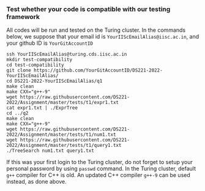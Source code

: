 ### Test whether your code is compatible with our testing framework
All codes will be run and tested on the Turing cluster. In the commands below, we suppose that your email id is `YourIIScEmailAlias@iisc.ac.in`, and your github ID is `YourGitAccountID`

```
ssh YourIIScEmailAlias@turing.cds.iisc.ac.in
mkdir test-compatibility
cd test-compatibility
git clone https://github.com/YourGitAccountID/DS221-2022-YourIIScEmailAlias/
cd DS221-2022-YourIIScEmailAlias/q1
make clean
make CXX="g++-9"
wget https://raw.githubusercontent.com/DS221-2022/Assignment/master/tests/t1/expr1.txt
cat expr1.txt | ./ExprTree 
cd ../q2
make clean
make CXX="g++-9"
wget https://raw.githubusercontent.com/DS221-2022/Assignment/master/tests/t1/num1.txt
wget https://raw.githubusercontent.com/DS221-2022/Assignment/master/tests/t1/query1.txt
./TreeSearch num1.txt query1.txt  
```

If this was your first login to the Turing cluster, do not forget to setup your personal password by using `passwd` command. In the Turing cluster, default `g++` compiler for C++ is old.  An updated C++ compiler `g++-9` can be used instead, as done above.
